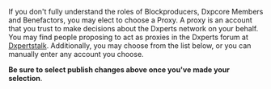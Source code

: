 If you don't fully understand the roles of Blockproducers, Dxpcore Members and Benefactors, you may elect to choose a Proxy. A proxy is an account that you trust to make decisions about the Dxperts network on your behalf. You may find people proposing to act as proxies in the Dxperts forum at [Dxpertstalk](https://dxpertscommunity.com). Additionally, you may choose from the list below, or you can manually enter any account you choose.

**Be sure to select publish changes above once you've made your selection**.

